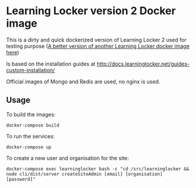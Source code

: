 # Learning Locker version 2 Docker image

This is a dirty and quick dockerized version of Learning Locker 2 used for testing purpose ([A better version of another Learning Locker docker image here](https://github.com/michzimny/learninglocker2-docker))

Is based on the installation guides at http://docs.learninglocker.net/guides-custom-installation/

Official images of Mongo and Redis are used, no nginx is used.

## Usage

To build the images:

```
docker-compose build
```

To run the services:

```
docker-compose up
```

To create a new user and organisation for the site:

```
docker-compose exec learninglocker bash -c "cd /src/learninglocker && node cli/dist/server createSiteAdmin [email] [organisation] [password]"
```
